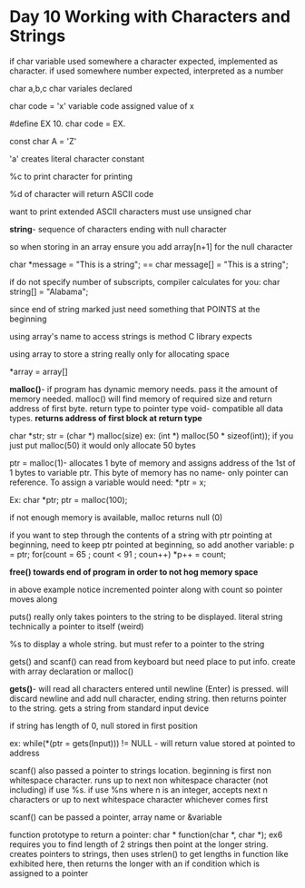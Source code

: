 # Day 10 Working with Characters and Strings

if char variable used somewhere a character expected, implemented as character. if used somewhere number expected, interpreted as a number

char a,b,c char variales declared

char code = 'x' variable code assigned value of x

\#define EX 10. char code = EX. 

const char A = 'Z'

'a' creates literal character constant

%c to print character for printing

%d of character will return ASCII code

want to print extended ASCII characters must use unsigned char

**string**- sequence of characters ending with null character

so when storing in an array ensure you add array[n+1] for the null character

char \*message = "This is a string"; == char message[] = "This is a string";

if do not specify number of subscripts, compiler calculates for you:
char string[] = "Alabama";

since end of string marked just need something that POINTS at the beginning

using array's name to access strings is method C library expects 

using array to store a string really only for allocating space

\*array = array[]

**malloc()**- if program has dynamic memory needs. pass it the amount of memory needed. malloc() will find memory of required size and return address of first byte. return type to pointer type void- compatible all data types. **returns address of first block at return type**

char \*str; str = (char \*) malloc(size) ex: (int \*) malloc(50 * sizeof(int)); if you just put malloc(50) it would only allocate 50 bytes

ptr = malloc(1)- allocates 1 byte of memory and assigns address of the 1st of 1 bytes to variable ptr. This byte of memory has no name- only pointer can reference. To assign a variable would need: \*ptr = x;

Ex: char \*ptr; ptr = malloc(100);

if not enough memory is available, malloc returns null (0)

if you want to step through the contents of a  string with ptr pointing at beginning, need to keep ptr pointed at beginning, so add another variable:
p = ptr;
for(count = 65 ; count < 91 ; coun++)
	*p++ = count;

**free() towards end of program in order to not hog memory space**

in above example notice incremented pointer along with count so pointer moves along

puts() really only takes pointers to the string to be displayed. literal string technically a pointer to itself (weird)

%s to display a whole string. but must refer to a pointer to the string

gets() and scanf() can read from keyboard but need place to put info. create with array declaration or malloc()

**gets()**- will read all characters entered until newline (Enter) is pressed. will discard newline and add null character, ending string. then returns pointer to the string. gets a string from standard input device

if string has length of 0, null stored in first position

ex: while(\*(ptr = gets(Input))) != NULL - will return value stored at pointed to address

scanf() also passed a pointer to strings location. beginning is first non whitespace character. runs up to next non whitespace character (not including) if use %s. if use %ns where n is an integer, accepts next n characters or up to next whitespace character whichever comes first

scanf() can be passed a pointer, array name or &variable

function prototype to return a pointer: char * function(char \*, char \*); ex6 requires you to find length of 2 strings then point at the longer string. creates pointers to strings, then uses strlen() to get lengths in function like exhibited here, then returns the longer with an if condition which is assigned to a pointer
